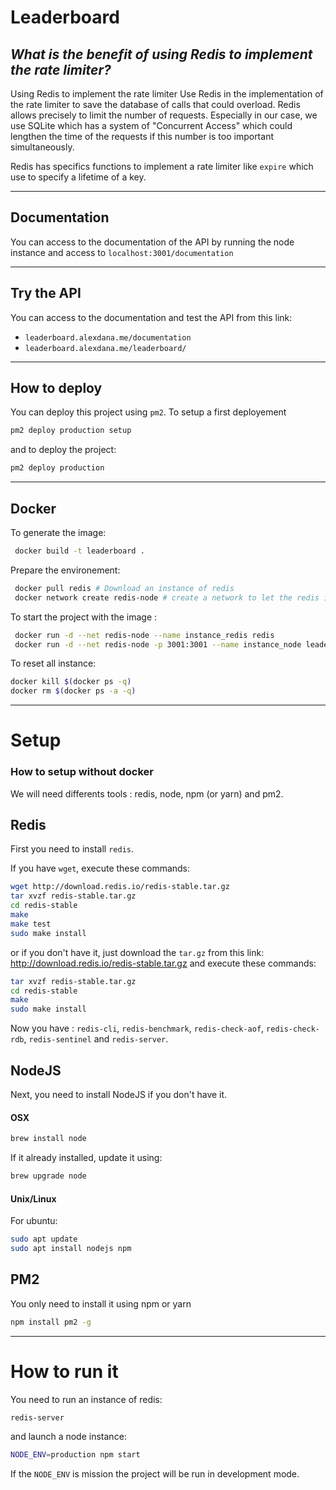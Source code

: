 # Leaderboard

## _What is the benefit of using Redis to implement the rate limiter?_

Using Redis to implement the rate limiter 
Use Redis in the implementation of the rate limiter to save the database of calls that could overload. 
Redis allows precisely to limit the number of requests.
Especially in our case, we use SQLite which has a system of "Concurrent Access" which could lengthen the time of the requests if this number is too important simultaneously.

Redis has specifics functions to implement a rate limiter like `expire` which use to specify a lifetime of a key.

---

## Documentation

You can access to the documentation of the API by running the node instance and access to `localhost:3001/documentation` 

---

## Try the API

You can access to the documentation and test the API from this link:
 - `leaderboard.alexdana.me/documentation` 
 - `leaderboard.alexdana.me/leaderboard/` 

---

## How to deploy

You can deploy this project using `pm2`.
To setup a first deployement
```bash
pm2 deploy production setup
```

and to deploy the project:
```bash
pm2 deploy production
```

---

## Docker
 To generate the image:
 ```bash
  docker build -t leaderboard .
```

Prepare the environement:
```bash
 docker pull redis # Download an instance of redis
 docker network create redis-node # create a network to let the redis instance and our instance (node) communicate
```

To start the project with the image :
```bash
 docker run -d --net redis-node --name instance_redis redis
 docker run -d --net redis-node -p 3001:3001 --name instance_node leaderboard
 ```

To reset all instance:
```bash
docker kill $(docker ps -q)
docker rm $(docker ps -a -q)
```

---

# Setup

### How to setup without docker

We will need differents tools : redis, node, npm (or yarn) and pm2.

## Redis

First you need to install `redis`.

If you have `wget`, execute these commands:
```bash
wget http://download.redis.io/redis-stable.tar.gz
tar xvzf redis-stable.tar.gz
cd redis-stable
make
make test
sudo make install
```

or if you don't have it, just download the `tar.gz` from this link: http://download.redis.io/redis-stable.tar.gz
and execute these commands:

```bash
tar xvzf redis-stable.tar.gz
cd redis-stable
make
sudo make install
```

Now you have : `redis-cli`, `redis-benchmark`, `redis-check-aof`, `redis-check-rdb`, `redis-sentinel` and `redis-server`.


## NodeJS

Next, you need to install NodeJS if you don't have it.

#### OSX
```bash
brew install node
```
If it already installed, update it using:
```bash
brew upgrade node
```

#### Unix/Linux
For ubuntu:
```bash
sudo apt update
sudo apt install nodejs npm
```

## PM2
You only need to install it using npm or yarn
```bash
npm install pm2 -g
```

---

# How to run it

You need to run an instance of redis:
```bash
redis-server
```

and launch a node instance:
```bash
NODE_ENV=production npm start
```
If the `NODE_ENV` is mission the project will be run in development mode.
